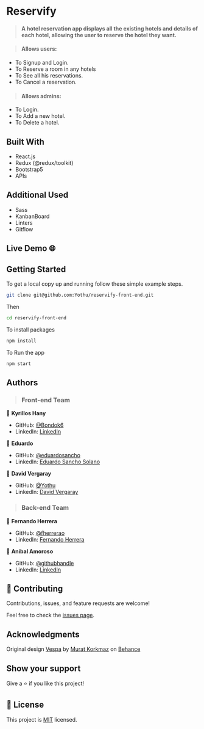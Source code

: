 # Reservify

> #### A hotel reservation app displays all the existing hotels and details of each hotel, allowing the user to reserve the hotel they want.

> #### Allows users:

- To Signup and Login.
- To Reserve a room in any hotels
- To See all his reservations.
- To Cancel a reservation.

> #### Allows admins:

- To Login.
- To Add a new hotel.
- To Delete a hotel.

## Built With

- React.js
- Redux (@redux/toolkit)
- Bootstrap5
- APIs

## Additional Used

- Sass
- KanbanBoard
- Linters
- Gitflow

## Live Demo 🌐

### []()

## Getting Started

To get a local copy up and running follow these simple example steps.

```sh
git clone git@github.com:Yothu/reservify-front-end.git 
```

Then 
```sh
cd reservify-front-end 
```

To install packages
```sh 
npm install
``` 

To Run the app
```sh 
npm start
```

## Authors

> <h3> Front-end Team </h3>

👤 **Kyrillos Hany**

- GitHub: [@Bondok6](https://github.com/Bondok6)
- LinkedIn: [LinkedIn](https://www.linkedin.com/in/kyrillos-hany/)

👤 **Eduardo**

- GitHub: [@eduardosancho](https://github.com/eduardosancho)
- LinkedIn: [Eduardo Sancho Solano](https://www.linkedin.com/in/eduardo-sancho-solano/)

👤 **David Vergaray**

- GitHub: [@Yothu](https://github.com/Yothu)
- LinkedIn: [David Vergaray](https://www.linkedin.com/in/david-vergaray-almontes-051a11127/)

> <h3> Back-end Team </h3>

👤 **Fernando Herrera**

- GitHub: [@fherrerao](https://github.com/fherrerao)
- LinkedIn: [Fernando Herrera](https://twitter.com/fherrera0206)

👤 **Anibal Amoroso**

- GitHub: [@githubhandle](https://github.com/sj1978)
- LinkedIn: [LinkedIn](https://linkedin.com/in/anibalamoroso)

## 🤝 Contributing

Contributions, issues, and feature requests are welcome!

Feel free to check the [issues page](../../issues/).

## Acknowledgments

Original design [Vespa](https://www.behance.net/gallery/26425031/Vespa-Responsive-Redesign/modules/173005583) by [Murat Korkmaz](https://www.behance.net/muratk) on [Behance](https://www.behance.net/)

## Show your support

Give a ⭐️ if you like this project!

## 📝 License

This project is [MIT](./MIT.md) licensed.
